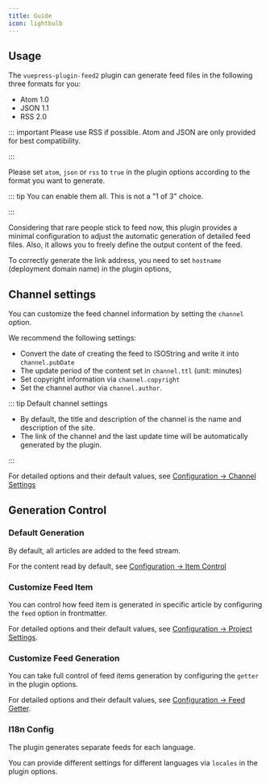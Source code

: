 ```yaml
---
title: Guide
icon: lightbulb
---
```


## Usage

The `vuepress-plugin-feed2` plugin can generate feed files in the following three formats for you:

- Atom 1.0
- JSON 1.1
- RSS 2.0

::: important Please use RSS if possible. Atom and JSON are only provided for best compatibility.

:::

Please set `atom`, `json` or `rss` to `true` in the plugin options according to the format you want to generate.

::: tip You can enable them all. This is not a "1 of 3" choice.

:::

Considering that rare people stick to feed now, this plugin provides a minimal configuration to adjust the automatic generation of detailed feed files. Also, it allows you to freely define the output content of the feed.

To correctly generate the link address, you need to set `hostname` (deployment domain name) in the plugin options,

## Channel settings

You can customize the feed channel information by setting the `channel` option.

We recommend the following settings:

- Convert the date of creating the feed to ISOString and write it into `channel.pubDate`
- The update period of the content set in `channel.ttl` (unit: minutes)
- Set copyright information via `channel.copyright`
- Set the channel author via `channel.author`.

::: tip Default channel settings

- By default, the title and description of the channel is the name and description of the site.
- The link of the channel and the last update time will be automatically generated by the plugin.

:::

For detailed options and their default values, see [Configuration → Channel Settings](./config/channel.md)

## Generation Control

### Default Generation

By default, all articles are added to the feed stream.

For the content read by default, see [Configuration → Item Control](./config/item.md)

### Customize Feed Item

You can control how feed item is generated in specific article by configuring the `feed` option in frontmatter.

For detailed options and their default values, see [Configuration → Project Settings](./config/item.md).

### Customize Feed Generation

You can take full control of feed items generation by configuring the `getter` in the plugin options.

For detailed options and their default values, see [Configuration → Feed Getter](./config/getter.md).

### I18n Config

The plugin generates separate feeds for each language.

You can provide different settings for different languages via `locales` in the plugin options.
